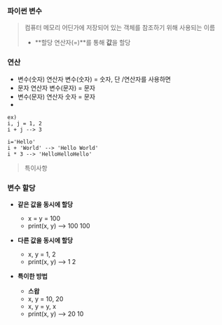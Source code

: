 ### 파이썬 변수

> 컴퓨터 메모리 어딘가에 저장되어 있는 객체를 참조하기 위해 사용되는 이름
>
> + **할당 연산자(=)**를 통해 **값**을 할당



### 연산

* 변수(숫자) 연산자 변수(숫자) = 숫자, 단 /연산자를 사용하면
* 문자 연산자 변수(문자) = 문자
* 변수(문자) 연산자 숫자 = 문자
* 

```
ex)
i, j = 1, 2
i + j --> 3

i='Hello'
i + 'World' --> 'Hello World'
i * 3 --> 'HelloHelloHello'
```

> 특이사항



### 변수 할당

* **같은 값을 동시에 할당**
  * x = y = 100
  * print(x, y) --> 100 100



* **다른 값을 동시에 할당**
  * x, y = 1, 2
  * print(x, y) --> 1 2



* **특이한 방법**
  * **스왑**
  * x, y = 10, 20
  * x, y = y, x
  * print(x, y) --> 20 10

